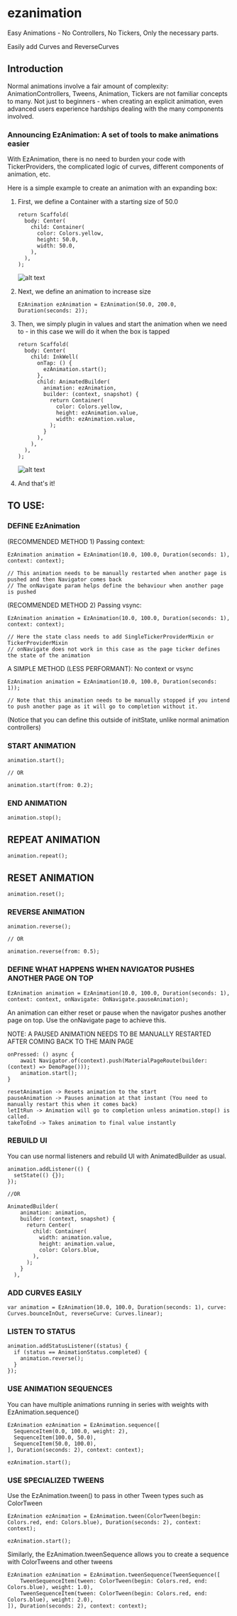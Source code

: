 # ezanimation

Easy Animations - No Controllers, No Tickers, Only the necessary parts.

Easily add Curves and ReverseCurves

## Introduction

Normal animations involve a fair amount of complexity: AnimationControllers, Tweens, Animation, Tickers are not familiar concepts to many.
Not just to beginners - when creating an explicit animation, even advanced users experience hardships dealing with the many components involved.

### Announcing EzAnimation: A set of tools to make animations easier

With EzAnimation, there is no need to burden your code with TickerProviders, the complicated logic of curves, different components of animation, etc.

Here is a simple example to create an animation with an expanding box:

1) First, we define a Container with a starting size of 50.0

    ```
    return Scaffold(
      body: Center(
        child: Container(
          color: Colors.yellow,
          height: 50.0,
          width: 50.0,
        ),
      ),
    );
   ```
    
    ![alt text](https://github.com/deven98/ez_animation/blob/master/screenshots/start.png)
    
2) Next, we define an animation to increase size

    ```
    EzAnimation ezAnimation = EzAnimation(50.0, 200.0, Duration(seconds: 2));
    ```

3) Then, we simply plugin in values and start the animation when we need to - in this case we will do it when the box is tapped

    ```
    return Scaffold(
      body: Center(
        child: InkWell(
          onTap: () {
            ezAnimation.start();
          },
          child: AnimatedBuilder(
            animation: ezAnimation,
            builder: (context, snapshot) {
              return Container(
                color: Colors.yellow,
                height: ezAnimation.value,
                width: ezAnimation.value,
              );
            }
          ),
        ),
      ),
    );
    ```
    
    ![alt text](https://github.com/deven98/ez_animation/blob/master/screenshots/result.gif)
    
4) And that's it!

## TO USE:

### DEFINE EzAnimation

(RECOMMENDED METHOD 1) Passing context:

    EzAnimation animation = EzAnimation(10.0, 100.0, Duration(seconds: 1), context: context);
    
    // This animation needs to be manually restarted when another page is pushed and then Navigator comes back
    // The onNavigate param helps define the behaviour when another page is pushed

(RECOMMENDED METHOD 2) Passing vsync:

    EzAnimation animation = EzAnimation(10.0, 100.0, Duration(seconds: 1), context: context);
    
    // Here the state class needs to add SingleTickerProviderMixin or TickerProviderMixin
    // onNavigate does not work in this case as the page ticker defines the state of the animation

A SIMPLE METHOD (LESS PERFORMANT): No context or vsync

    EzAnimation animation = EzAnimation(10.0, 100.0, Duration(seconds: 1));
    
    // Note that this animation needs to be manually stopped if you intend to push another page as it will go to completion without it.

(Notice that you can define this outside of initState, unlike normal animation controllers)

### START ANIMATION

    animation.start();
    
    // OR
    
    animation.start(from: 0.2);

### END ANIMATION

    animation.stop();

## REPEAT ANIMATION

    animation.repeat();

## RESET ANIMATION

    animation.reset();

### REVERSE ANIMATION

    animation.reverse();
    
    // OR
    
    animation.reverse(from: 0.5);

### DEFINE WHAT HAPPENS WHEN NAVIGATOR PUSHES ANOTHER PAGE ON TOP

    EzAnimation animation = EzAnimation(10.0, 100.0, Duration(seconds: 1), context: context, onNavigate: OnNavigate.pauseAnimation);

An animation can either reset or pause when the navigator pushes another page on top. Use the onNavigate page to achieve this.

NOTE: A PAUSED ANIMATION NEEDS TO BE MANUALLY RESTARTED AFTER COMING BACK TO THE MAIN PAGE

    onPressed: () async {
        await Navigator.of(context).push(MaterialPageRoute(builder: (context) => DemoPage()));
        animation.start();
    }

    resetAnimation -> Resets animation to the start
    pauseAnimation -> Pauses animation at that instant (You need to manually restart this when it comes back)
    letItRun -> Animation will go to completion unless animation.stop() is called.
    takeToEnd -> Takes animation to final value instantly

### REBUILD UI

You can use normal listeners and rebuild UI with AnimatedBuilder as usual.

    animation.addListener(() { 
      setState(() {});
    });
    
    //OR
    
    AnimatedBuilder(
        animation: animation,
        builder: (context, snapshot) {
          return Center(
            child: Container(
              width: animation.value,
              height: animation.value,
              color: Colors.blue,
            ),
          );
        }
      ),

### ADD CURVES EASILY

    var animation = EzAnimation(10.0, 100.0, Duration(seconds: 1), curve: Curves.bounceInOut, reverseCurve: Curves.linear);

### LISTEN TO STATUS

    animation.addStatusListener((status) {
      if (status == AnimationStatus.completed) {
        animation.reverse();
      }
    });

### USE ANIMATION SEQUENCES

You can have multiple animations running in series with weights with EzAnimation.sequence()

    EzAnimation ezAnimation = EzAnimation.sequence([
      SequenceItem(0.0, 100.0, weight: 2),
      SequenceItem(100.0, 50.0),
      SequenceItem(50.0, 100.0),
    ], Duration(seconds: 2), context: context);

    ezAnimation.start();

### USE SPECIALIZED TWEENS

Use the EzAnimation.tween() to pass in other Tween types such as ColorTween

    EzAnimation ezAnimation = EzAnimation.tween(ColorTween(begin: Colors.red, end: Colors.blue), Duration(seconds: 2), context: context);
    
    ezAnimation.start();

Similarly, the EzAnimation.tweenSequence allows you to create a sequence with ColorTweens and other tweens

    EzAnimation ezAnimation = EzAnimation.tweenSequence(TweenSequence([
        TweenSequenceItem(tween: ColorTween(begin: Colors.red, end: Colors.blue), weight: 1.0),
        TweenSequenceItem(tween: ColorTween(begin: Colors.red, end: Colors.blue), weight: 2.0),
    ]), Duration(seconds: 2), context: context);
